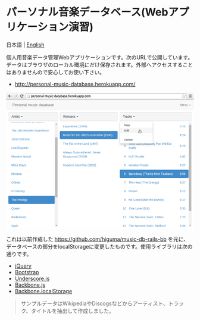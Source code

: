 # パーソナル音楽データベース(Webアプリケーション演習)

日本語 | [English](/README.en.md)

個人用音楽データ管理Webアプリケーションです。次のURLで公開しています。データはブラウザのローカル環境にだけ保存されます。外部へアクセスすることはありませんので安心してお使い下さい。

* <http://personal-music-database.herokuapp.com/>

![Screen shot](screenshot.png)

これは以前作成した <https://github.com/higuma/music-db-rails-bb> を元に、データベースの部分をlocalStorageに変更したものです。使用ライブラリは次の通りです。

* [jQuery](http://jquery.com/)
* [Bootstrap](http://getbootstrap.com/)
* [Underscore.js](http://underscorejs.org/)
* [Backbone.js](http://backbonejs.org/)
* [Backbone.localStorage](https://github.com/jeromegn/Backbone.localStorage)

> サンプルデータはWikipediaやDiscogsなどからアーティスト、トラック、タイトルを抽出して作成しました。

